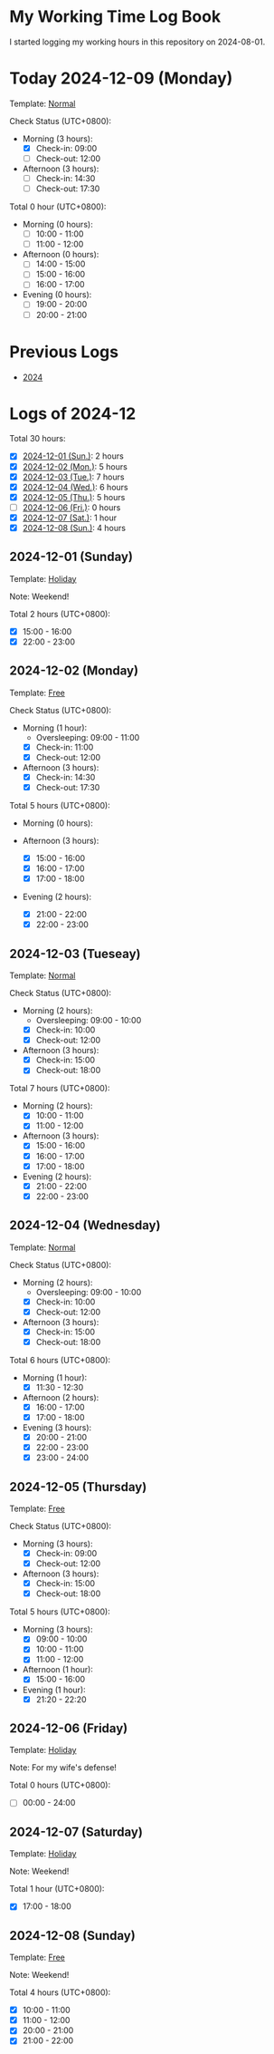 # My Working Time Log Book

I started logging my working hours in this repository on 2024-08-01.

# Today 2024-12-09 (Monday)

Template: [Normal](Templates/Normal-v2.md#normal-template-with-check-status)

Check Status (UTC+0800):

- Morning (3 hours):
  - [x] Check-in: 09:00
  - [ ] Check-out: 12:00
- Afternoon (3 hours):
  - [ ] Check-in: 14:30
  - [ ] Check-out: 17:30

Total 0 hour (UTC+0800):

- Morning (0 hours):
  - [ ] 10:00 - 11:00
  - [ ] 11:00 - 12:00

- Afternoon (0 hours):
  - [ ] 14:00 - 15:00
  - [ ] 15:00 - 16:00
  - [ ] 16:00 - 17:00

- Evening (0 hours):
  - [ ] 19:00 - 20:00
  - [ ] 20:00 - 21:00

# Previous Logs

- [2024](./2024/2024.md)

# Logs of 2024-12

Total 30 hours:

- [x] [2024-12-01 (Sun.)](#2024-12-01-sunday): 2 hours
- [x] [2024-12-02 (Mon.)](#2024-12-02-monday): 5 hours
- [x] [2024-12-03 (Tue.)](#2024-12-03-tueseay): 7 hours
- [x] [2024-12-04 (Wed.)](#2024-12-04-wednesday): 6 hours
- [x] [2024-12-05 (Thu.)](#2024-12-05-thursday): 5 hours
- [ ] [2024-12-06 (Fri.)](#2024-12-06-friday): 0 hours
- [x] [2024-12-07 (Sat.)](#2024-12-07-saturday): 1 hour
- [x] [2024-12-08 (Sun.)](#2024-12-08-sunday): 4 hours

## 2024-12-01 (Sunday)

Template: [Holiday](Templates/Templates/Holiday-v2.md)

Note: Weekend!

Total 2 hours (UTC+0800):

- [x] 15:00 - 16:00
- [x] 22:00 - 23:00

## 2024-12-02 (Monday)

Template: [Free](Templates/Free-v2.md#free-template-with-check-status)

Check Status (UTC+0800):

- Morning (1 hour):
  - Oversleeping: 09:00 - 11:00
  - [x] Check-in: 11:00
  - [x] Check-out: 12:00
- Afternoon (3 hours):
  - [x] Check-in: 14:30
  - [x] Check-out: 17:30

Total 5 hours (UTC+0800):

- Morning (0 hours):

- Afternoon (3 hours):
  - [x] 15:00 - 16:00
  - [x] 16:00 - 17:00
  - [x] 17:00 - 18:00

- Evening (2 hours):
  - [x] 21:00 - 22:00
  - [x] 22:00 - 23:00

## 2024-12-03 (Tueseay)

Template: [Normal](Templates/Normal-v2.md#normal-template-with-check-status)

Check Status (UTC+0800):

- Morning (2 hours):
  - Oversleeping: 09:00 - 10:00
  - [x] Check-in: 10:00
  - [x] Check-out: 12:00
- Afternoon (3 hours):
  - [x] Check-in: 15:00
  - [x] Check-out: 18:00

Total 7 hours (UTC+0800):

- Morning (2 hours):
  - [x] 10:00 - 11:00
  - [x] 11:00 - 12:00

- Afternoon (3 hours):
  - [x] 15:00 - 16:00
  - [x] 16:00 - 17:00
  - [x] 17:00 - 18:00

- Evening (2 hours):
  - [x] 21:00 - 22:00
  - [x] 22:00 - 23:00

## 2024-12-04 (Wednesday)

Template: [Normal](Templates/Normal-v2.md#normal-template-with-check-status)

Check Status (UTC+0800):

- Morning (2 hours):
  - Oversleeping: 09:00 - 10:00
  - [x] Check-in: 10:00
  - [x] Check-out: 12:00
- Afternoon (3 hours):
  - [x] Check-in: 15:00
  - [x] Check-out: 18:00

Total 6 hours (UTC+0800):

- Morning (1 hour):
  - [x] 11:30 - 12:30

- Afternoon (2 hours):
  - [x] 16:00 - 17:00
  - [x] 17:00 - 18:00

- Evening (3 hours):
  - [x] 20:00 - 21:00
  - [x] 22:00 - 23:00
  - [x] 23:00 - 24:00

## 2024-12-05 (Thursday)

Template: [Free](Templates/Free-v2.md#free-template-with-check-status)

Check Status (UTC+0800):

- Morning (3 hours):
  - [x] Check-in: 09:00
  - [x] Check-out: 12:00
- Afternoon (3 hours):
  - [x] Check-in: 15:00
  - [x] Check-out: 18:00

Total 5 hours (UTC+0800):

- Morning (3 hours):
  - [x] 09:00 - 10:00
  - [x] 10:00 - 11:00
  - [x] 11:00 - 12:00

- Afternoon (1 hour):
  - [x] 15:00 - 16:00

- Evening (1 hour):
  - [x] 21:20 - 22:20

## 2024-12-06 (Friday)

Template: [Holiday](Templates/Templates/Holiday-v2.md)

Note: For my wife's defense!

Total 0 hours (UTC+0800):
- [ ] 00:00 - 24:00

## 2024-12-07 (Saturday)

Template: [Holiday](Templates/Templates/Holiday-v2.md)

Note: Weekend!

Total 1 hour (UTC+0800):

- [x] 17:00 - 18:00

## 2024-12-08 (Sunday)

Template: [Free](Templates/Free-v2.md#free-template-with-note)

Note: Weekend!

Total 4 hours (UTC+0800):

- [x] 10:00 - 11:00
- [x] 11:00 - 12:00
- [x] 20:00 - 21:00
- [x] 21:00 - 22:00
